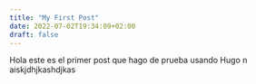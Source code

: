 ```yaml
---
title: "My First Post"
date: 2022-07-02T19:34:09+02:00
draft: false
---
```

Hola este es el primer post que hago de prueba usando Hugo n aiskjdhjkashdjkas
